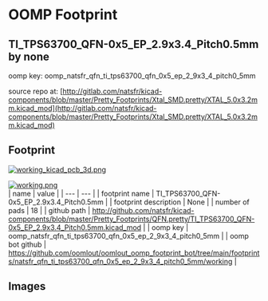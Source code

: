 # OOMP Footprint  
## TI_TPS63700_QFN-0x5_EP_2.9x3.4_Pitch0.5mm  by none  
  
oomp key: oomp_natsfr_qfn_ti_tps63700_qfn_0x5_ep_2_9x3_4_pitch0_5mm  
  
source repo at: [http://gitlab.com/natsfr/kicad-components/blob/master/Pretty_Footprints/Xtal_SMD.pretty/XTAL_5.0x3.2mm.kicad_mod](http://gitlab.com/natsfr/kicad-components/blob/master/Pretty_Footprints/Xtal_SMD.pretty/XTAL_5.0x3.2mm.kicad_mod)  
## Footprint  
  
[![working_kicad_pcb_3d.png](working_kicad_pcb_3d_600.png)](working_kicad_pcb_3d.png)  
  
[![working.png](working_600.png)](working.png)  
| name | value | 
| --- | --- | 
| footprint name | TI_TPS63700_QFN-0x5_EP_2.9x3.4_Pitch0.5mm | 
| footprint description | None | 
| number of pads | 18 | 
| github path | http://github.com/natsfr/kicad-components/blob/master/Pretty_Footprints/QFN.pretty/TI_TPS63700_QFN-0x5_EP_2.9x3.4_Pitch0.5mm.kicad_mod | 
| oomp key | oomp_natsfr_qfn_ti_tps63700_qfn_0x5_ep_2_9x3_4_pitch0_5mm | 
| oomp bot github | https://github.com/oomlout/oomlout_oomp_footprint_bot/tree/main/footprints/natsfr_qfn_ti_tps63700_qfn_0x5_ep_2_9x3_4_pitch0_5mm/working | 
## Images  
